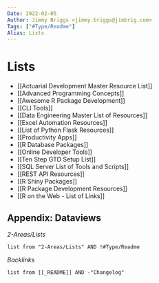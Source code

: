 ```yaml
---
Date: 2022-02-05
Author: Jimmy Briggs <jimmy.briggs@jimbrig.com>
Tags: ["#Type/Readme"]
Alias: Lists
---
```


# Lists

-   [[Actuarial Development Master Resource List]]
-   [[Advanced Programming Concepts]]
-   [[Awesome R Package Development]]
-   [[CLI Tools]]
-   [[Data Engineering Master List of Resources]]
-   [[Excel Automation Resources]]
-   [[List of Python Flask Resources]]
-   [[Productivity Apps]]
-   [[R Database Packages]]
-   [[Online Developer Tools]]
-   [[Ten Step GTD Setup List]]
-   [[SQL Server List of Tools and Scripts]]
-   [[REST API Resources]]
-   [[R Shiny Packages]]
-   [[R Package Development Resources]]
-   [[R on the Web - List of Links]]


## Appendix: Dataviews

*2-Areas/Lists*

```dataview
list from "2-Areas/Lists" AND !#Type/Readme
```

*Backlinks*

```dataview
list from [[_README]] AND -"Changelog"
```